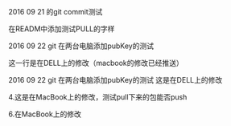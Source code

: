 ﻿2016 09 21 的git commit测试

在READM中添加测试PULL的字样

2016 09 22 git 在两台电脑添加pubKey的测试

这一行是在DELL上的修改（macbook的修改已经推送）

2016 09 22 git 在两台电脑添加pubKey的测试 这是在DELL上的修改

4.这是在MacBook上的修改，测试pull下来的包能否push


6.在MacBook上的修改
